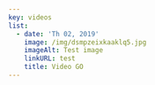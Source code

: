 ```yaml
---
key: videos
list:
  - date: 'Th 02, 2019'
    image: /img/dsmpzeixkaaklq5.jpg
    imageAlt: Test image
    linkURL: test
    title: Video GO
---
```

